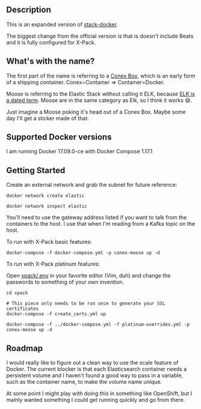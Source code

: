 ## Description

This is an expanded version of [stack-docker](https://github.com/elastic/stack-docker).

The biggest change from the official version is that is doesn't include Beats and it is fully configured for X-Pack.

What's with the name?
---------------------

The first part of the name is referring to a [Conex Box](https://en.wikipedia.org/wiki/Conex_box), which is an early form of a shipping container. Conex~Container => Container=Docker.

Moose is referring to the Elastic Stack without calling it ELK, because [ELK is a dated term](https://www.elastic.co/blog/heya-elastic-stack-and-x-pack). Moose are in the same category as Elk, so I think it works :smile:.

Just imagine a Moose poking it's head out of a Conex Box. Maybe some day I'll get a sticker made of that.

## Supported Docker versions

I am running Docker 17.09.0-ce with Docker Compose 1.17.1

## Getting Started

Create an external network and grab the subnet for future reference:
```
docker network create elastic

docker network inspect elastic
```

You'll need to use the gateway address listed if you want to talk from the containers to the host. I use that when I'm reading from a Kafka topic on the host.

To run with X-Pack basic features:

```
docker-compose -f docker-compose.yml -p conex-moose up -d
```

To run with X-Pack platinum features:

Open [xpack/.env](xpack/.env) in your favorite editor (Vim, duh) and change the passwords to something of your own invention.

```
cd xpack

# This piece only needs to be run once to generate your SSL certificates
docker-compose -f create_certs.yml up

docker-compose -f ../docker-compose.yml -f platinum-overrides.yml -p conex-moose up -d
```

## Roadmap

I would really like to figure out a clean way to use the scale feature of Docker. The current blocker is that each Elasticsearch container needs a persistent volume and I haven't found a good way to pass in a variable, such as the container name, to make the volume name unique.

At some point I might play with doing this in something like OpenShift, but I mainly wanted something I could get running quickly and go from there.
